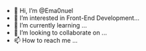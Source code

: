 - 👋 Hi, I’m @Ema0nuel
- 👀 I’m interested in Front-End Development...
- 🌱 I’m currently learning ...
- 💞️ I’m looking to collaborate on ...
- 📫 How to reach me ...

<!---
Ema0nuel/Ema0nuel is a ✨ special ✨ repository because its `README.md` (this file) appears on your GitHub profile.
You can click the Preview link to take a look at your changes.
--->
